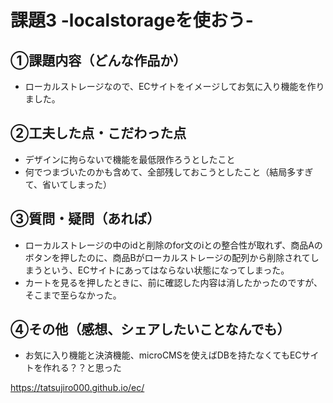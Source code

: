 # 課題3 -localstorageを使おう-
## ①課題内容（どんな作品か）
- ローカルストレージなので、ECサイトをイメージしてお気に入り機能を作りました。

## ②工夫した点・こだわった点
- デザインに拘らないで機能を最低限作ろうとしたこと
- 何でつまづいたのかも含めて、全部残しておこうとしたこと（結局多すぎて、省いてしまった）

## ③質問・疑問（あれば）
- ローカルストレージの中のidと削除のfor文のiとの整合性が取れず、商品Aのボタンを押したのに、商品Bがローカルストレージの配列から削除されてしまうという、ECサイトにあってはならない状態になってしまった。
- カートを見るを押したときに、前に確認した内容は消したかったのですが、そこまで至らなかった。

## ④その他（感想、シェアしたいことなんでも）
- お気に入り機能と決済機能、microCMSを使えばDBを持たなくてもECサイトを作れる？？と思った

https://tatsujiro000.github.io/ec/
